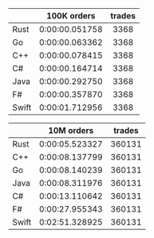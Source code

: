 ||100K orders|trades|
-|:-:|:-:|
|Rust|0:00:00.051758|3368|
|Go|0:00:00.063362|3368|
|C++|0:00:00.078415|3368|
|C#|0:00:00.164714|3368|
|Java|0:00:00.292750|3368|
|F#|0:00:00.357870|3368|
|Swift|0:00:01.712956|3368|


||10M orders|trades|
-|:-:|:-:|
|Rust|0:00:05.523327|360131|
|C++|0:00:08.137799|360131|
|Go|0:00:08.140239|360131|
|Java|0:00:08.311976|360131|
|C#|0:00:13.110642|360131|
|F#|0:00:27.955343|360131|
|Swift|0:02:51.328925|360131|


